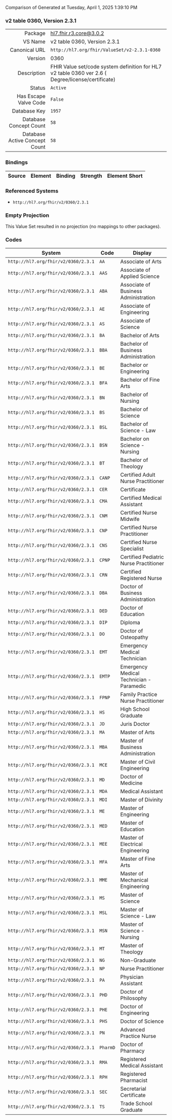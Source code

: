 Comparison of 
Generated at Tuesday, April 1, 2025 1:39:10 PM

### v2 table 0360, Version 2.3.1

|      |     |
| ---: | --- |
| Package | hl7.fhir.r3.core@3.0.2 |
| VS Name | v2 table 0360, Version 2.3.1 |
| Canonical URL | `http://hl7.org/fhir/ValueSet/v2-2.3.1-0360` |
| Version | 0360 |
| Description | FHIR Value set/code system definition for HL7 v2 table 0360 ver 2.6 ( Degree/license/certificate) |
| Status | `Active` |
| Has Escape Valve Code | `False` |
| Database Key | `1957` |
| Database Concept Count | `58` |
| Database Active Concept Count | `58` |
### Bindings

| Source | Element | Binding | Strength | Element Short |
| ------ | ------- | ------- | -------- | ------------- |

### Referenced Systems

* `http://hl7.org/fhir/v2/0360/2.3.1`
### Empty Projection

This Value Set resulted in no projection (no mappings to other packages).

### Codes

| System | Code | Display |
| ------ | ---- | ------- |
| `http://hl7.org/fhir/v2/0360/2.3.1` | `AA` | Associate of Arts |
| `http://hl7.org/fhir/v2/0360/2.3.1` | `AAS` | Associate of Applied Science |
| `http://hl7.org/fhir/v2/0360/2.3.1` | `ABA` | Associate of Business Administration |
| `http://hl7.org/fhir/v2/0360/2.3.1` | `AE` | Associate of Engineering |
| `http://hl7.org/fhir/v2/0360/2.3.1` | `AS` | Associate of Science |
| `http://hl7.org/fhir/v2/0360/2.3.1` | `BA` | Bachelor of Arts |
| `http://hl7.org/fhir/v2/0360/2.3.1` | `BBA` | Bachelor of Business Administration |
| `http://hl7.org/fhir/v2/0360/2.3.1` | `BE` | Bachelor or Engineering |
| `http://hl7.org/fhir/v2/0360/2.3.1` | `BFA` | Bachelor of Fine Arts |
| `http://hl7.org/fhir/v2/0360/2.3.1` | `BN` | Bachelor of Nursing |
| `http://hl7.org/fhir/v2/0360/2.3.1` | `BS` | Bachelor of Science |
| `http://hl7.org/fhir/v2/0360/2.3.1` | `BSL` | Bachelor of Science - Law |
| `http://hl7.org/fhir/v2/0360/2.3.1` | `BSN` | Bachelor on Science - Nursing |
| `http://hl7.org/fhir/v2/0360/2.3.1` | `BT` | Bachelor of Theology |
| `http://hl7.org/fhir/v2/0360/2.3.1` | `CANP` | Certified Adult Nurse Practitioner |
| `http://hl7.org/fhir/v2/0360/2.3.1` | `CER` | Certificate |
| `http://hl7.org/fhir/v2/0360/2.3.1` | `CMA` | Certified Medical Assistant |
| `http://hl7.org/fhir/v2/0360/2.3.1` | `CNM` | Certified Nurse Midwife |
| `http://hl7.org/fhir/v2/0360/2.3.1` | `CNP` | Certified Nurse Practitioner |
| `http://hl7.org/fhir/v2/0360/2.3.1` | `CNS` | Certified Nurse Specialist |
| `http://hl7.org/fhir/v2/0360/2.3.1` | `CPNP` | Certified Pediatric Nurse Practitioner |
| `http://hl7.org/fhir/v2/0360/2.3.1` | `CRN` | Certified Registered Nurse |
| `http://hl7.org/fhir/v2/0360/2.3.1` | `DBA` | Doctor of Business Administration |
| `http://hl7.org/fhir/v2/0360/2.3.1` | `DED` | Doctor of Education |
| `http://hl7.org/fhir/v2/0360/2.3.1` | `DIP` | Diploma |
| `http://hl7.org/fhir/v2/0360/2.3.1` | `DO` | Doctor of Osteopathy |
| `http://hl7.org/fhir/v2/0360/2.3.1` | `EMT` | Emergency Medical Technician |
| `http://hl7.org/fhir/v2/0360/2.3.1` | `EMTP` | Emergency Medical Technician - Paramedic |
| `http://hl7.org/fhir/v2/0360/2.3.1` | `FPNP` | Family Practice Nurse Practitioner |
| `http://hl7.org/fhir/v2/0360/2.3.1` | `HS` | High School Graduate |
| `http://hl7.org/fhir/v2/0360/2.3.1` | `JD` | Juris Doctor |
| `http://hl7.org/fhir/v2/0360/2.3.1` | `MA` | Master of Arts |
| `http://hl7.org/fhir/v2/0360/2.3.1` | `MBA` | Master of Business Administration |
| `http://hl7.org/fhir/v2/0360/2.3.1` | `MCE` | Master of Civil Engineering |
| `http://hl7.org/fhir/v2/0360/2.3.1` | `MD` | Doctor of Medicine |
| `http://hl7.org/fhir/v2/0360/2.3.1` | `MDA` | Medical Assistant |
| `http://hl7.org/fhir/v2/0360/2.3.1` | `MDI` | Master of Divinity |
| `http://hl7.org/fhir/v2/0360/2.3.1` | `ME` | Master of Engineering |
| `http://hl7.org/fhir/v2/0360/2.3.1` | `MED` | Master of Education |
| `http://hl7.org/fhir/v2/0360/2.3.1` | `MEE` | Master of Electrical Engineering |
| `http://hl7.org/fhir/v2/0360/2.3.1` | `MFA` | Master of Fine Arts |
| `http://hl7.org/fhir/v2/0360/2.3.1` | `MME` | Master of Mechanical Engineering |
| `http://hl7.org/fhir/v2/0360/2.3.1` | `MS` | Master of Science |
| `http://hl7.org/fhir/v2/0360/2.3.1` | `MSL` | Master of Science - Law |
| `http://hl7.org/fhir/v2/0360/2.3.1` | `MSN` | Master of Science - Nursing |
| `http://hl7.org/fhir/v2/0360/2.3.1` | `MT` | Master of Theology |
| `http://hl7.org/fhir/v2/0360/2.3.1` | `NG` | Non-Graduate |
| `http://hl7.org/fhir/v2/0360/2.3.1` | `NP` | Nurse Practitioner |
| `http://hl7.org/fhir/v2/0360/2.3.1` | `PA` | Physician Assistant |
| `http://hl7.org/fhir/v2/0360/2.3.1` | `PHD` | Doctor of Philosophy |
| `http://hl7.org/fhir/v2/0360/2.3.1` | `PHE` | Doctor of Engineering |
| `http://hl7.org/fhir/v2/0360/2.3.1` | `PHS` | Doctor of Science |
| `http://hl7.org/fhir/v2/0360/2.3.1` | `PN` | Advanced Practice Nurse |
| `http://hl7.org/fhir/v2/0360/2.3.1` | `PharmD` | Doctor of Pharmacy |
| `http://hl7.org/fhir/v2/0360/2.3.1` | `RMA` | Registered Medical Assistant |
| `http://hl7.org/fhir/v2/0360/2.3.1` | `RPH` | Registered Pharmacist |
| `http://hl7.org/fhir/v2/0360/2.3.1` | `SEC` | Secretarial Certificate |
| `http://hl7.org/fhir/v2/0360/2.3.1` | `TS` | Trade School Graduate |
